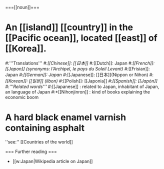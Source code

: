 ===[[noun]]===
# An [[island]] [[country]] in the [[Pacific ocean]], located [[east]] of [[Korea]].
#:'''Translations'''
#:*[[Chinese]]: [[日本]]
#:*[[Dutch]]: Japan
#:*[[French]]: [[Japon]] (synonyms:  l'Archipel, le pays du Soleil Levant)
#:*[[Frisian]]: Japan
#:*[[German]]: Japan
#:*[[Japanese]]: [[日本]](Nippon or Nihon)
#:*[[Korean]]: [[일본]] (ilbon)
#:*[[Polish]]: [[Japonia]]
#:*[[Spanish]]: [[Japón]]
#:'''Related words'''
#:*[[Japanese]] : related to Japan, inhabitant of Japan, an language of Japan
#:*[[Nihonjinron]] : kind of books explaining the economic boom
# A hard black enamel varnish containing asphalt

''see:'' [[Countries of the world]]

=== Further reading ===

* [[w:Japan|Wikipedia article on Japan]]